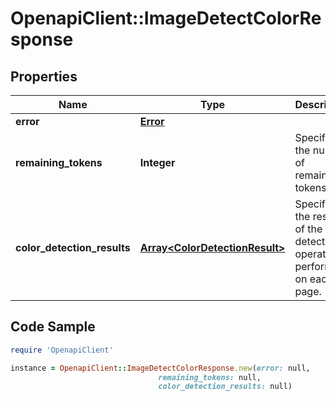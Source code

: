 # OpenapiClient::ImageDetectColorResponse

## Properties

Name | Type | Description | Notes
------------ | ------------- | ------------- | -------------
**error** | [**Error**](Error.md) |  | [optional] 
**remaining_tokens** | **Integer** | Specifies the number of remaining tokens. | [optional] 
**color_detection_results** | [**Array&lt;ColorDetectionResult&gt;**](ColorDetectionResult.md) | Specifies the result of the color detection operation performed on each page. | [optional] [readonly] 

## Code Sample

```ruby
require 'OpenapiClient'

instance = OpenapiClient::ImageDetectColorResponse.new(error: null,
                                 remaining_tokens: null,
                                 color_detection_results: null)
```


